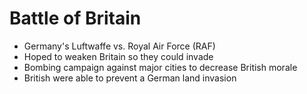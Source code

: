 # Battle of Britain
- Germany's Luftwaffe vs. Royal Air Force (RAF)
- Hoped to weaken Britain so they could invade
- Bombing campaign against major cities to decrease British morale
- British were able to prevent a German land invasion
